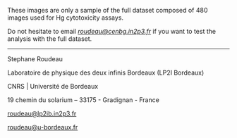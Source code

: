 These images are only a sample of the full dataset composed of 480 images used for Hg cytotoxicity assays.

Do not hesitate to email *roudeau@cenbg.in2p3.fr* if you want to test the analysis with the full dataset.

------------

Stephane Roudeau

Laboratoire de physique des deux infinis Bordeaux (LP2I Bordeaux)

CNRS | Université de Bordeaux

19 chemin du solarium – 33175 - Gradignan - France

roudeau@lp2ib.in2p3.fr

roudeau@u-bordeaux.fr